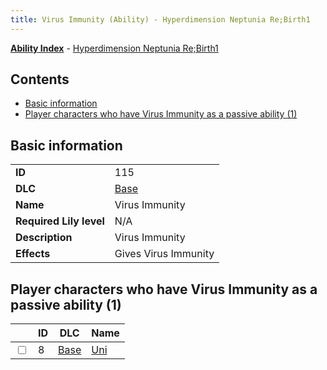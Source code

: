 ```yaml
---
title: Virus Immunity (Ability) - Hyperdimension Neptunia Re;Birth1
---
```


[**Ability Index**](/neptunia/rb1/ability/index.html) - [Hyperdimension Neptunia Re;Birth1](/neptunia/rb1)

## Contents

- [Basic information](#basic-information)
- [Player characters who have Virus Immunity as a passive ability (1)](#player-characters-who-have-virus-immunity-as-a-passive-ability-1)

## Basic information

|   |   |
| -- | -- |
| **ID** | 115 |
| **DLC** | [Base](/neptunia/rb1/dlc/1-base.html) |
| **Name** | Virus Immunity |
| **Required Lily level** | N/A |
| **Description** | Virus Immunity |
| **Effects** | Gives Virus Immunity |


## Player characters who have Virus Immunity as a passive ability (1)

|    | ID | DLC | Name |
| -- | -- | --- | ---- |
| <input type="checkbox" id="rb1-player-1-8" class="trackbox" /> | 8 | [Base](/neptunia/rb1/dlc/1-base.html) | [Uni](/neptunia/rb1/player/1-8-uni.html) |
